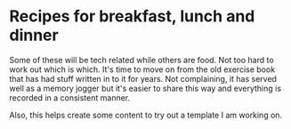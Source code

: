 # Recipes for breakfast, lunch and dinner

Some of these will be tech related while others are food. 
Not too hard to work out which is which. 
It's time to move on from the old exercise book that has 
had stuff written in to it for years. Not complaining, it has served well
as a memory jogger but it's easier to share this way and everything
is recorded in a consistent manner. 

Also, this helps create some content to try out a template I am working on.

